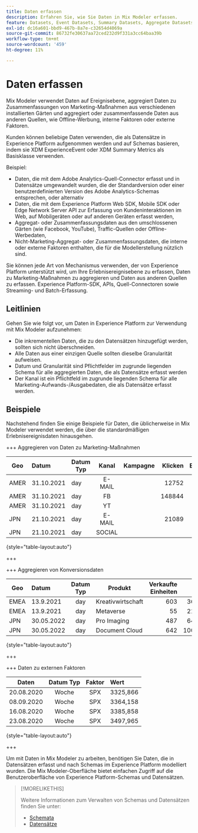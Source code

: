 ```yaml
---
title: Daten erfassen
description: Erfahren Sie, wie Sie Daten in Mix Modeler erfassen.
feature: Datasets, Event Datasets, Summary Datasets, Aggregate Datasets
exl-id: dc16a601-bbd9-467b-8a7e-c32654d4069a
source-git-commit: 86732fe30637aa72ced232d9f331a3cc64baa39b
workflow-type: tm+mt
source-wordcount: '459'
ht-degree: 11%

---
```


# Daten erfassen

Mix Modeler verwendet Daten auf Ereignisebene, aggregiert Daten zu Zusammenfassungen von Marketing-Maßnahmen aus verschiedenen installierten Gärten und aggregiert oder zusammenfassende Daten aus anderen Quellen, wie Offline-Werbung, interne Faktoren oder externe Faktoren.

Kunden können beliebige Daten verwenden, die als Datensätze in Experience Platform aufgenommen werden und auf Schemas basieren, indem sie XDM ExperienceEvent oder XDM Summary Metrics als Basisklasse verwenden.

Beispiel:

* Daten, die mit dem Adobe Analytics-Quell-Connector erfasst und in Datensätze umgewandelt wurden, die der Standardversion oder einer benutzerdefinierten Version des Adobe Analytics-Schemas entsprechen, oder alternativ
* Daten, die mit dem Experience Platform Web SDK, Mobile SDK oder Edge Network Server API zur Erfassung von Kundeninteraktionen im Web, auf Mobilgeräten oder auf anderen Geräten erfasst werden,
* Aggregat- oder Zusammenfassungsdaten aus den umschlossenen Gärten (wie Facebook, YouTube), Traffic-Quellen oder Offline-Werbedaten,
* Nicht-Marketing-Aggregat- oder Zusammenfassungsdaten, die interne oder externe Faktoren enthalten, die für die Modellerstellung nützlich sind.

Sie können jede Art von Mechanismus verwenden, der von Experience Platform unterstützt wird, um Ihre Erlebnisereignisebene zu erfassen, Daten zu Marketing-Maßnahmen zu aggregieren und Daten aus anderen Quellen zu erfassen. Experience Platform-SDK, APIs, Quell-Connectoren sowie Streaming- und Batch-Erfassung.


## Leitlinien

Gehen Sie wie folgt vor, um Daten in Experience Platform zur Verwendung mit Mix Modeler aufzunehmen:

* Die inkrementellen Daten, die zu den Datensätzen hinzugefügt werden, sollten sich nicht überschneiden.
* Alle Daten aus einer einzigen Quelle sollten dieselbe Granularität aufweisen.
* Datum und Granularität sind Pflichtfelder im zugrunde liegenden Schema für alle aggregierten Daten, die als Datensätze erfasst werden
* Der Kanal ist ein Pflichtfeld im zugrunde liegenden Schema für alle Marketing-Aufwands-/Ausgabedaten, die als Datensätze erfasst werden.


## Beispiele

Nachstehend finden Sie einige Beispiele für Daten, die üblicherweise in Mix Modeler verwendet werden, die über die standardmäßigen Erlebnisereignisdaten hinausgehen.

+++ Aggregieren von Daten zu Marketing-Maßnahmen

| Geo | Datum | Datum Typ | Kanal | Kampagne | Klicken | Earned | Interaktion | Impression | Öffnen | Eigene | Gesendet |
|---|:--|---|:---:|---|--:|---|--:|---|---|---|--:|
| AMER | 31.10.2021 | day | E-MAIL | | 12752 | | | | | | 1132945 |
| AMER | 31.10.2021 | day | FB | | 148844 | | | | | | |
| AMER | 31.10.2021 | day | YT | | | | 2314452 | | | | |
| JPN | 21.10.2021 | day | E-MAIL | | 21089 | | | | | | 3283626 |
| JPN | 21.10.2021 | day | SOCIAL | | | | 621 | | | | |

{style="table-layout:auto"}

+++

+++ Aggregieren von Konversionsdaten

| Geo | Datum | Datum Typ | Produkt | Verkaufte Einheiten | Umsatz |
|---|:---|:---:|---|--:|--:|
| EMEA | 13.9.2021 | day | Kreativwirtschaft | 603 | 36537,68 |
| EMEA | 13.9.2021 | day | Metaverse | 55 | 21704,37 |
| JPN | 30.05.2022 | day | Pro Imaging | 487 | 64469,60 |
| JPN | 30.05.2022 | day | Document Cloud | 642 | 100509,07 |

{style="table-layout:auto"}

+++

+++ Daten zu externen Faktoren

| Daten | Datum Typ | Faktor | Wert |
|---|:---:|:---:|:---|
| 20.08.2020 | Woche | SPX | 3325,866 |
| 08.09.2020 | Woche | SPX | 3364,158 |
| 16.08.2020 | Woche | SPX | 3385,858 |
| 23.08.2020 | Woche | SPX | 3497,965 |

{style="table-layout:auto"}

+++

Um mit Daten in Mix Modeler zu arbeiten, benötigen Sie Daten, die in Datensätzen erfasst und nach Schemas im Experience Platform modelliert wurden. Die Mix Modeler-Oberfläche bietet einfachen Zugriff auf die Benutzeroberfläche von Experience Platform-Schemas und Datensätzen.


>[!MORELIKETHIS]
>
>Weitere Informationen zum Verwalten von Schemas und Datensätzen finden Sie unter:
>
>* [Schemata](schemas.md)
>* [Datensätze](datasets.md)
